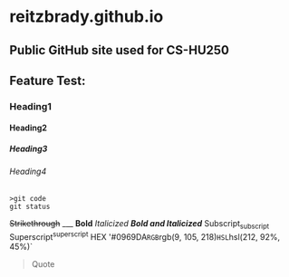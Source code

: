 # reitzbrady.github.io
## Public GitHub site used for CS-HU250 
## Feature Test:
### Heading1
#### Heading2
##### Heading3
###### Heading4
``````
>git code
git status
``````
~~Strikethrough~~ ___
**Bold**
_Italicized_
***Bold and Italicized***
Subscript<sub>subscript</sub>
Superscript<sup>superscript</sup>
HEX '#0969DA`
RGB	`rgb(9, 105, 218)`
HSL	`hsl(212, 92%, 45%)`
> Quote

